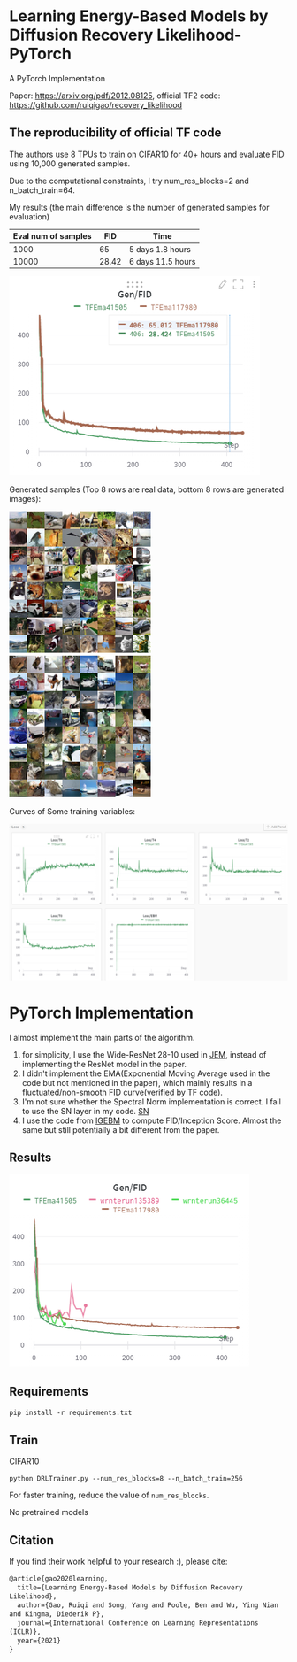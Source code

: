# Learning Energy-Based Models by Diffusion Recovery Likelihood-PyTorch

A PyTorch Implementation   

Paper: https://arxiv.org/pdf/2012.08125,  official TF2 code: https://github.com/ruiqigao/recovery_likelihood



## The reproducibility of official TF code

The authors use 8 TPUs to train on CIFAR10 for 40+ hours and evaluate FID using 10,000 generated samples.

Due to the computational constraints, I try num_res_blocks=2 and n_batch_train=64.  

My results (the main difference is the number of generated samples for evaluation)

| Eval num of samples | FID   | Time              |
| ------------------- | ----- | ----------------- |
| 1000                | 65    | 5 days 1.8 hours  |
| 10000               | 28.42 | 6 days 11.5 hours |


![image-20211129164043304](images/tf_fid.png)

Generated samples (Top 8 rows are real data,  bottom 8 rows are generated images):

![tf_samples](images/tf_samples.png)



Curves of Some training variables:

![image-20211129171232995](images/tf_training.png)


# PyTorch Implementation

I almost implement the main parts of the algorithm.  

1. for simplicity, I use the Wide-ResNet 28-10 used in [JEM](https://github.com/wgrathwohl/JEM), instead of implementing the ResNet model in the paper.
2. I didn't implement the EMA(Exponential Moving Average used in the code but not mentioned in the paper), which mainly results in a fluctuated/non-smooth FID curve(verified by TF code).
3. I'm not sure whether the Spectral Norm implementation is correct. I fail to use the SN layer in my code. [SN](https://github.com/christiancosgrove/pytorch-spectral-normalization-gan)
4. I use the code from [IGEBM](https://github.com/openai/ebm_code_release) to compute FID/Inception Score.  Almost the same but still potentially a bit different from the paper.


## Results

![image-20211129190511239](images/pytorch_fid.png)



## Requirements

```
pip install -r requirements.txt
```

## Train

CIFAR10

```
python DRLTrainer.py --num_res_blocks=8 --n_batch_train=256 
```

For faster training, reduce the value of `num_res_blocks`.

No pretrained models


## Citation

If you find their work helpful to your research :), please cite:
```
@article{gao2020learning,
  title={Learning Energy-Based Models by Diffusion Recovery Likelihood},
  author={Gao, Ruiqi and Song, Yang and Poole, Ben and Wu, Ying Nian and Kingma, Diederik P},
  journal={International Conference on Learning Representations (ICLR)},
  year={2021}
}
```
